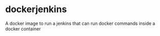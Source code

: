 # dockerjenkins
A docker image to run a jenkins that can run docker commands inside a docker container
